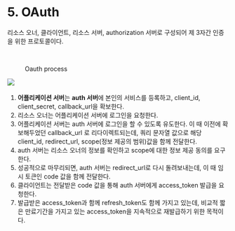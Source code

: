 # 5. OAuth

리소스 오너, 클라이언트, 리소스 서버, authorization 서버로 구성되어 제 3자간 인증을 위한 프로토콜이다.

<figure><img src="../../.gitbook/assets/스크린샷 2023-04-05 오후 5.27.24.png" alt=""><figcaption><p>Oauth process</p></figcaption></figure>

![](https://s3-us-west-2.amazonaws.com/secure.notion-static.com/00e5698d-3ed3-45da-95e1-77392eb09ce0/%E1%84%89%E1%85%B3%E1%84%8F%E1%85%B3%E1%84%85%E1%85%B5%E1%86%AB%E1%84%89%E1%85%A3%E1%86%BA\_2022-06-14\_%E1%84%8B%E1%85%A9%E1%84%8C%E1%85%A5%E1%86%AB\_9.40.33.png)

1. **어플리케이션 서버**는 **auth 서버**에 본인의 서비스를 등록하고, client\_id, client\_secret, callback\_url을 확보한다.
2. 리소스 오너는 어플리케이션 서버에 로그인을 요청한다.
3. 어플리케이션 서버는 auth 서버에 로그인을 할 수 있도록 유도한다. 이 때 이전에 확보해두었던 callback\_url 로 리다이렉트되는데, 쿼리 문자열 값으로 해당 client\_id, redirect\_url, scope(정보 제공의 범위)값을 함께 전달한다.
4. auth 서버는 리소스 오너의 정보를 확인하고 scope에 대한 정보 제공 동의를 요구한다.
5. 성공적으로 마무리되면, auth 서버는 redirect\_url로 다시 돌려보내는데, 이 때 임시 토큰인 code 값을 함께 전달한다.
6. 클라이언트는 전달받은 code 값을 통해 auth 서버에게 access\_token 발급을 요청한다.
7. 발급받은 access\_token과 함께 refresh\_token도 함께 가지고 있는데, 비교적 짧은 만료기간을 가지고 있는 access\_token을 지속적으로 재발급하기 위한 목적이다.
